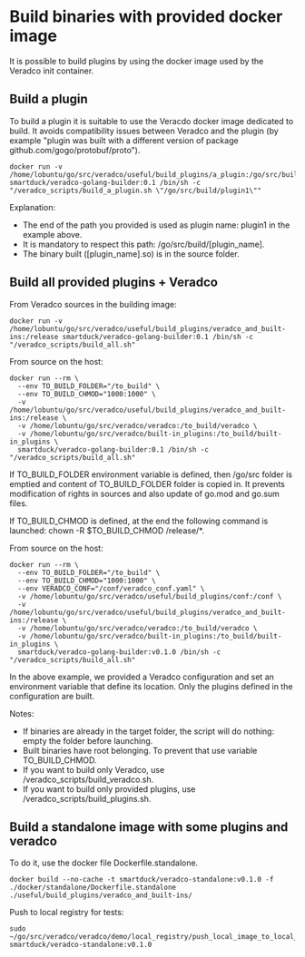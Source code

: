 # Build binaries with provided docker image

It is possible to build plugins by using the docker image used by the Veradco init container.

## Build a plugin

To build a plugin it is suitable to use the Veracdo docker image dedicated to build. It avoids compatibility issues between Veradco and the plugin (by example "plugin was built with a different version of package github.com/gogo/protobuf/proto").

```
docker run -v /home/lobuntu/go/src/veradco/useful/build_plugins/a_plugin:/go/src/build/plugin1 smartduck/veradco-golang-builder:0.1 /bin/sh -c "/veradco_scripts/build_a_plugin.sh \"/go/src/build/plugin1\""
```

Explanation:
- The end of the path you provided is used as plugin name: plugin1 in the example above.
- It is mandatory to respect this path: /go/src/build/[plugin_name].
- The binary built ([plugin_name].so) is in the source folder.

## Build all provided plugins + Veradco

From Veradco sources in the building image:
```
docker run -v /home/lobuntu/go/src/veradco/useful/build_plugins/veradco_and_built-ins:/release smartduck/veradco-golang-builder:0.1 /bin/sh -c "/veradco_scripts/build_all.sh"
```

From source on the host:
```
docker run --rm \
  --env TO_BUILD_FOLDER="/to_build" \
  --env TO_BUILD_CHMOD="1000:1000" \
  -v /home/lobuntu/go/src/veradco/useful/build_plugins/veradco_and_built-ins:/release \
  -v /home/lobuntu/go/src/veradco/veradco:/to_build/veradco \
  -v /home/lobuntu/go/src/veradco/built-in_plugins:/to_build/built-in_plugins \
  smartduck/veradco-golang-builder:0.1 /bin/sh -c "/veradco_scripts/build_all.sh"
```
If TO_BUILD_FOLDER environment variable is defined, then /go/src folder is emptied and content of TO_BUILD_FOLDER folder is copied in. It prevents modification of rights in sources and also update of go.mod and go.sum files.

If TO_BUILD_CHMOD is defined, at the end the following command is launched: chown -R $TO_BUILD_CHMOD /release/*.

From source on the host:
```
docker run --rm \
  --env TO_BUILD_FOLDER="/to_build" \
  --env TO_BUILD_CHMOD="1000:1000" \
  --env VERADCO_CONF="/conf/veradco_conf.yaml" \
  -v /home/lobuntu/go/src/veradco/useful/build_plugins/conf:/conf \
  -v /home/lobuntu/go/src/veradco/useful/build_plugins/veradco_and_built-ins:/release \
  -v /home/lobuntu/go/src/veradco/veradco:/to_build/veradco \
  -v /home/lobuntu/go/src/veradco/built-in_plugins:/to_build/built-in_plugins \
  smartduck/veradco-golang-builder:v0.1.0 /bin/sh -c "/veradco_scripts/build_all.sh"
```
In the above example, we provided a Veradco configuration and set an environment variable that define its location. Only the plugins defined in the configuration are built.

Notes:
- If binaries are already in the target folder, the script will do nothing: empty the folder before launching.
- Built binaries have root belonging. To prevent that use variable TO_BUILD_CHMOD.
- If you want to build only Veradco, use /veradco_scripts/build_veradco.sh.
- If you want to build only provided plugins, use /veradco_scripts/build_plugins.sh.

## Build a standalone image with some plugins and veradco

To do it, use the docker file Dockerfile.standalone.

```
docker build --no-cache -t smartduck/veradco-standalone:v0.1.0 -f ./docker/standalone/Dockerfile.standalone ./useful/build_plugins/veradco_and_built-ins/
```

Push to local registry for tests:
```
sudo ~/go/src/veradco/veradco/demo/local_registry/push_local_image_to_local_registry.sh smartduck/veradco-standalone:v0.1.0
```
